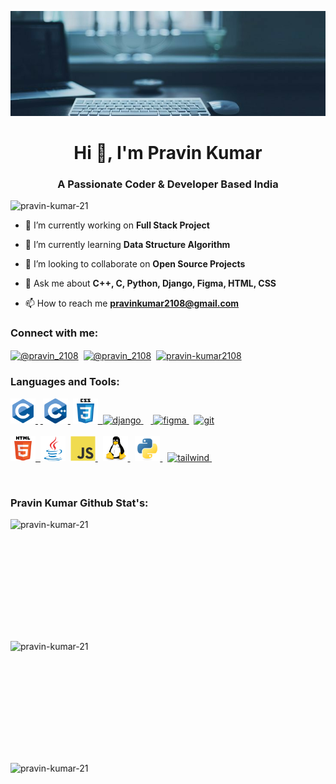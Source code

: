 ![Logo](https://github.com/Pravin-Kumar-21/Pravin-Kumar-21/blob/main/Github_Banner.png)
<h1 align="center">Hi 👋, I'm Pravin Kumar</h1>
<h3 align="center">A Passionate Coder & Developer Based India</h3>

<p align="left"> <img src="https://komarev.com/ghpvc/?username=pravin-kumar-21&label=Profile%20views&color=0e75b6&style=flat" alt="pravin-kumar-21" /> </p>


- 🔭 I’m currently working on **Full Stack Project**

- 🌱 I’m currently learning **Data Structure Algorithm**

- 👯 I’m looking to collaborate on **Open Source Projects**

- 💬 Ask me about **C++, C, Python, Django, Figma, HTML, CSS**

- 📫 How to reach me **pravinkumar2108@gmail.com**

<h3 align="left">Connect with me:</h3>
<p align="left">
<a href="https://dev.to/@pravin_2108" target="blank"><img align="center" src="https://raw.githubusercontent.com/rahuldkjain/github-profile-readme-generator/master/src/images/icons/Social/devto.svg" alt="@pravin_2108" height="30" width="40" /></a>&nbsp;
<a href="https://twitter.com/@pravin_2108" target="blank"><img align="center" src="https://raw.githubusercontent.com/rahuldkjain/github-profile-readme-generator/master/src/images/icons/Social/twitter.svg" alt="@pravin_2108" height="30" width="40" /></a>&nbsp;
<a href="https://linkedin.com/in/pravin-kumar2108" target="blank"><img align="center" src="https://raw.githubusercontent.com/rahuldkjain/github-profile-readme-generator/master/src/images/icons/Social/linked-in-alt.svg" alt="pravin-kumar2108" height="30" width="40" /></a>&nbsp;
</p>

<h3 align="left">Languages and Tools:</h3>
<p align="left"> <a href="https://www.cprogramming.com/" target="_blank" rel="noreferrer"> <img src="https://raw.githubusercontent.com/devicons/devicon/master/icons/c/c-original.svg" alt="c" width="40" height="40"/> </a>&nbsp;<a href="https://www.w3schools.com/cpp/" target="_blank" rel="noreferrer"> <img src="https://raw.githubusercontent.com/devicons/devicon/master/icons/cplusplus/cplusplus-original.svg" alt="cplusplus" width="40" height="40"/>&nbsp;</a> <a href="https://www.w3schools.com/css/" target="_blank" rel="noreferrer"> <img src="https://raw.githubusercontent.com/devicons/devicon/master/icons/css3/css3-original-wordmark.svg" alt="css3" width="40" height="40"/>&nbsp; </a> <a href="https://www.djangoproject.com/" target="_blank" rel="noreferrer"> <img src="https://cdn.worldvectorlogo.com/logos/django.svg" alt="django" width="40" height="40"/> </a>&nbsp; &nbsp;<a href="https://www.figma.com/" target="_blank" rel="noreferrer"> <img src="https://www.vectorlogo.zone/logos/figma/figma-icon.svg" alt="figma" width="40" height="40"/> </a>&nbsp; <a href="https://git-scm.com/" target="_blank" rel="noreferrer"> <img src="https://www.vectorlogo.zone/logos/git-scm/git-scm-icon.svg" alt="git" width="40" height="40"/> </a><br><br> <a href="https://www.w3.org/html/" target="_blank" rel="noreferrer"> <img src="https://raw.githubusercontent.com/devicons/devicon/master/icons/html5/html5-original-wordmark.svg" alt="html5" width="40" height="40"/>&nbsp; </a> <a href="https://www.java.com" target="_blank" rel="noreferrer"> <img src="https://raw.githubusercontent.com/devicons/devicon/master/icons/java/java-original.svg" alt="java" width="40" height="40"/></a>&nbsp; <a href="https://developer.mozilla.org/en-US/docs/Web/JavaScript" target="_blank" rel="noreferrer"> <img src="https://raw.githubusercontent.com/devicons/devicon/master/icons/javascript/javascript-original.svg" alt="javascript" width="40" height="40"/> </a>&nbsp; <a href="https://www.linux.org/" target="_blank" rel="noreferrer"> <img src="https://raw.githubusercontent.com/devicons/devicon/master/icons/linux/linux-original.svg" alt="linux" width="40" height="40"/> </a>&nbsp; <a href="https://www.python.org" target="_blank" rel="noreferrer"> <img src="https://raw.githubusercontent.com/devicons/devicon/master/icons/python/python-original.svg" alt="python" width="40" height="40"/> </a>&nbsp; <a href="https://tailwindcss.com/" target="_blank" rel="noreferrer"> <img src="https://www.vectorlogo.zone/logos/tailwindcss/tailwindcss-icon.svg" alt="tailwind" width="40" height="40"/> </a>&nbsp; </p><br>
<h3 align="left">Pravin Kumar Github Stat's:</h3>
<p><img align="left" src="https://github-readme-stats.vercel.app/api/top-langs?username=pravin-kumar-21&show_icons=true&locale=en&layout=compact" alt="pravin-kumar-21" height="195" width="495"/></p><br>
<p><img align="left" src="https://github-readme-stats.vercel.app/api?username=pravin-kumar-21&show_icons=true&locale=en" alt="pravin-kumar-21"height="195" width="495"/></p><br>
<p><img align="left" src="https://github-readme-streak-stats.herokuapp.com/?user=pravin-kumar-21&" alt="pravin-kumar-21"/></p><br>



